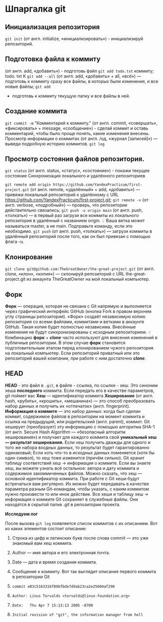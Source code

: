 
# Шпаргалка git

## **Инициализация репозитория**
```git init```
(от англ. initialize, «инициализировать») - инициализируй
репозиторий.
## **Подготовка файла к коммиту**
(от англ. add, «добавить») - подготовь файл
```git add todo.txt```
коммиту;
todo. txt
K
```git add --all``` 
(от англ. add, «добавить» + all, «всё») — подготовь к коммиту сразу
все файлы, в которых были изменения, и все новые файлы;
```git add```
- подготовь к коммиту текущую папку и все файлы в ней.
## **Создание коммита**
```git commit -m``` "Комментарий к коммиту."
(от англ. commit, «совершать»,
«фиксировать» + message, «сообщение») - сделай коммит и оставь комментарий,
чтобы было проще понять, какие изменения внесены.
Просмотр информации о коммитах
(от англ. /од, «журнал [записей]») — выведи подробную историю коммитов.
```git log```

## **Просмотр состояния файлов репозитория.**
```git status```
(от англ. status, «статус», «состояние») - покажи текущее состояние
Синхронизация локального и удалённого репозиториев

```git remote add origin https://github.com/YandexPracticum/first-project.git``` 
(от англ. remote, «удалённый» + add, «добавить») — привяжи локальный репозиторий 
к удалённому с URL https://github.com/YandexPracticum/first-project.git;
```git remote -v``` (от англ. verbose, «подробный») — проверь, что репозитории действительно связались;
```git push -u origin main``` (от англ. push, «толкать») — в первый раз загрузи все коммиты из локального репозитория в удалённый с названием origin.
💡 Ваша ветка может называться master, а не main. Подправьте команду, если это необходимо.
```git push``` (от англ. push, «толкать») — загрузи коммиты в удалённый репозиторий после того, как он был привязан с помощью флага -u.

## **Клонирование**
```git clone git@github.com:TheGreatOwner/the-great-project.git``` 
(от англ. clone, «клон», «копия») — склонируй репозиторий с URL the-great-project.git 
из аккаунта TheGreatOwner на мой локальный компьютер.
## **Форк**
**Форк** — операция, которая не связана с Git напрямую и выполняется через графический интерфейс GitHub (кнопка Fork в правом верхнем углу страницы репозитория). «Форк» создаёт независимую копию репозитория со всеми файлами, коммитами и ветками в аккаунте GitHub. Такая копия будет полностью независима. Внесённые изменения не будут синхронизированы с исходным репозиторием.
💡 Комбинацию **форк** + **_clone_** часто используют для внесения изменений в публичные репозитории. В этом случае **форк** становится подготовительным этапом перед клонированием чужого репозитория на локальный компьютер.
Если репозиторий приватный или это репозиторий вашей компании, при работе с ним достаточно **_clone_**.
## **HEAD**
**HEAD** - это файл в ```.git```, в файле - ссылка, по ссылке - хеш. Это синоним хеша **последнего** коммита.
Если передать его в качестве параметров, git поймет вас
**Хеш** — идентификатор коммита 
**Хеширование** (от англ. hash, «рубить», «крошить», «мешанина») — это способ преобразовать набор данных и получить их «отпечаток» (англ. fingerprint).
**Информация о коммите** — это набор данных: когда был сделан коммит, содержимое файлов в репозитории на момент коммита и ссылка на предыдущий, или родительский (англ. parent), коммит. Git хеширует (преобразует) эту информацию с помощью алгоритма SHA-1 (от англ. Secure Hash Algorithm — «безопасный алгоритм хеширования») и получает для каждого коммита свой **уникальный хеш — результат хеширования.**
Если хеш получить дважды для одного и того же набора входных данных, то результат будет гарантированно одинаковый;
Если хоть что-то в исходных данных поменяется (хотя бы один символ), то хеш тоже изменится (причём сильно).
Git хранит таблицу соответствий хеш → информация о коммите. Если вы знаете хеш, вы можете узнать всё остальное: автора и дату коммита и содержимое закоммиченных файлов. Можно сказать, что хеш — основной идентификатор коммита.
При работе с Git хеши будут встречаться вам регулярно. Их можно будет передавать в качестве параметра разным Git-командам, чтобы указать, с каким коммитом нужно произвести то или иное действие.
Все хеши и таблицу хеш → информация о коммите Git сохраняет в служебные файлы. Они находятся в скрытой папке .git в репозитории проекта.

**Исследуем лог**

После вызова ```git log``` появляется список коммитов с их описанием.
Вот из каких элементов состоит описание:
1) Строка из цифр и латинских букв после слова commit — это уже знакомый вам хеш коммита.
2) Author — имя автора и его электронная почта.
3) Date — дата и время создания коммита.
4) Сообщение к коммиту.
Вот так выглядит описание первого коммита в репозитории Git
1) ```commit e83c5163316f89bfbde7d9ab23ca2e25604af290```
2) ```Author: Linus Torvalds <torvalds@linux-foundation.org>```
3) ```Date:   Thu Apr 7 15:13:13 2005 -0700```

4)  ```Initial revision of "git", the information manager from hell```
